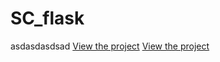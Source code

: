# SC_flask
asdasdasdsad
[View the project](https://hunonamtaehyeon.github.io/SC_flask/templates/index.html)
[View the project](templates/index.html)
